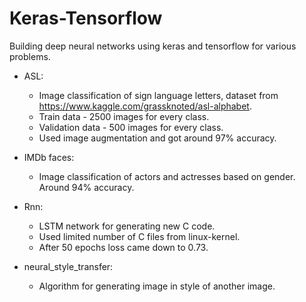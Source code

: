 # Keras-Tensorflow
Building deep neural networks using keras and tensorflow for various problems.

* ASL:  
  * Image classification of sign language letters, dataset from https://www.kaggle.com/grassknoted/asl-alphabet.  
  * Train data - 2500 images for every class.  
  * Validation data - 500 images for every class.  
  * Used image augmentation and got around 97% accuracy.  

* IMDb faces:  
  * Image classification of actors and actresses based on gender. Around 94% accuracy.
    
* Rnn:
  * LSTM network for generating new C code.
  * Used limited number of C files from linux-kernel.
  * After 50 epochs loss came down to 0.73.
  
* neural_style_transfer:
  * Algorithm for generating image in style of another image.
